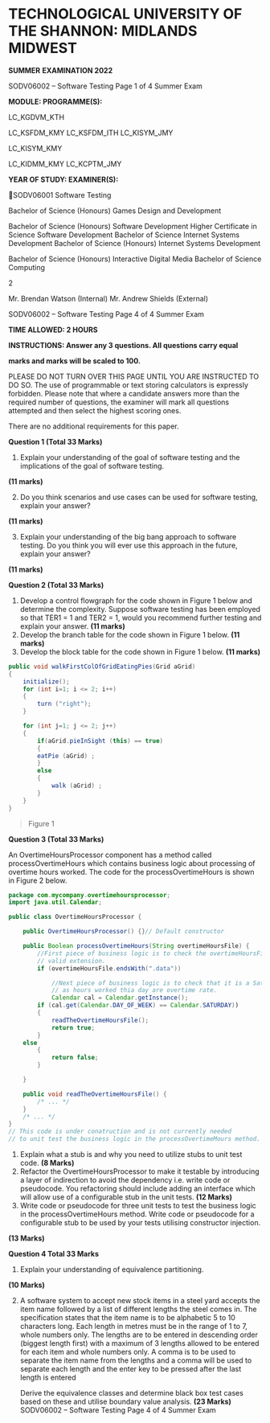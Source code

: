 ﻿
# TECHNOLOGICAL UNIVERSITY OF THE SHANNON: MIDLANDS MIDWEST

**SUMMER** **EXAMINATION 2022**

SODV06002 – Software Testing   Page 1 of 4 Summer Exam 

**MODULE:  PROGRAMME(S):**  

LC\_KGDVM\_KTH 

LC\_KSFDM\_KMY LC\_KSFDM\_ITH LC\_KISYM\_JMY 

LC\_KISYM\_KMY 

LC\_KIDMM\_KMY LC\_KCPTM\_JMY 

**YEAR OF STUDY:  EXAMINER(S):** 

SODV06001 Software Testing 

Bachelor of Science (Honours) Games Design and Development 

Bachelor of Science (Honours) Software Development Higher Certificate in Science Software Development Bachelor of Science Internet Systems Development Bachelor of Science (Honours) Internet Systems Development 

Bachelor of Science (Honours) Interactive Digital Media Bachelor of Science Computing 

2 

Mr. Brendan Watson  (Internal) Mr. Andrew Shields  (External) 

SODV06002 – Software Testing   Page 4 of 4 Summer Exam 

**TIME ALLOWED:   2 HOURS** 

**INSTRUCTIONS:  Answer any 3 questions. All questions carry equal** 

**marks and marks will be scaled to 100.**  

PLEASE DO NOT TURN OVER THIS PAGE UNTIL YOU ARE INSTRUCTED TO DO SO. The use of programmable or text storing calculators is expressly forbidden. Please note that where a candidate answers more than the required number of questions, the examiner will mark all questions attempted and then select the highest scoring ones.  

There are no additional requirements for this paper. 

**Question 1                (Total 33 Marks)** 

1) Explain your understanding of the goal of software testing and the implications of the goal of software testing. 

**(11 marks)** 

2) Do you think scenarios and use cases can be used for software testing, explain your answer?  

**(11 marks)** 

3) Explain your understanding of the big bang approach to software testing. Do you think you will ever use this approach in the future, explain your answer? 

**(11 marks)** 

**Question 2                  (Total 33 Marks)** 

1. Develop a control flowgraph for the code shown in Figure 1 below and determine the complexity. Suppose software testing has been employed so that TER1 = 1 and TER2 = 1, would you recommend further testing and explain your answer.  **(11 marks)**
2. Develop the branch table for the code shown in Figure 1 below. **(11 marks)**
3. Develop the block table for the code shown in Figure 1 below. **(11 marks)**

```java
public void walkFirstColOfGridEatingPies(Grid aGrid)
{
    initialize();
    for (int i=1; i <= 2; i++)
    {
        turn ("right");
    }

    for (int j=1; j <= 2; j++)
    {
        if(aGrid.pieInSight (this) == true)
        {
        eatPie (aGrid) ;
        }
        else
        {
            walk (aGrid) ;
        }
    }
}
```

> Figure 1

**Question 3   (Total 33 Marks)**  

An OvertimeHoursProcessor component has a method called processOvertimeHours which contains business logic about processing of overtime hours worked. The code for the processOvertimeHours is shown in Figure 2 below. 

```java
package com.mycompany.overtimehoursprocessor;
import java.util.Calendar;

public class OvertimeHoursProcessor {

    public OvertimeHoursProcessor() {}// Default constructor

    public Boolean processOvertimeHours(String overtimeHoursFile) {
        //First piece of business logic is to check the overtimeHoursFile has
        // valid extension.
        if (overtimeHoursFile.endsWith(".data"))

            //Next piece of business logic is to check that it is a Saturday
            // as hours worked thia day are overtime rate. 
            Calendar cal = Calendar.getInstance();
        if (cal.get(Calendar.DAY_OF_WEEK) == Calendar.SATURDAY))
        {
            readTheOvertimeHoursFile();
            return true;
        }
    else
        {
            return false;
        }

    }

    public void readTheOvertimeHoursFile() {
        /* ... */
    }
    /* ... */
}
// This code is under conatruction and is not currently needed
// to unit test the business logic in the processOvertimeMours method.
```

1) Explain what a stub is and why you need to utilize stubs to unit test code.  **(8 Marks)** 
2) Refactor the OvertimeHoursProcessor to make it testable by introducing a layer of indirection to avoid the dependency i.e. write code or pseudocode. You refactoring should include adding an interface which will allow use of a configurable stub in the unit tests.   **(12 Marks)** 
3) Write code or pseudocode for three unit tests to test the business logic in the processOvertimeHours method. Write code or pseudocode for a configurable stub to be used by your tests utilising constructor injection. 

**(13 Marks)** 

**Question 4    Total 33 Marks**  

1) Explain your understanding of equivalence partitioning.  

**(10 Marks)** 

2) A software system to accept new stock items in a steel yard accepts the item name followed by a list of different lengths the steel comes in. The specification states that the item name is to be alphabetic 5 to 10 characters long. Each length in metres must be in the range of 1 to 7, whole numbers only. The lengths are to be entered in descending order (biggest length first) with a maximum of 3 lengths allowed to be entered for each item and whole numbers only. A comma is to be used to separate the item name from the lengths and a comma will be used to separate each length and the enter key to be pressed after the last length is entered 

   Derive the equivalence classes and determine black box test cases based on these and utilise boundary value analysis.   **(23 Marks)** 
SODV06002 – Software Testing   Page 4 of 4 Summer Exam 
